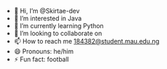 - 👋 Hi, I’m @Skirtae-dev
- 👀 I’m interested in Java
- 🌱 I’m currently learning Python
- 💞️ I’m looking to collaborate on 
- 📫 How to reach me 184382@student.mau.edu.ng
- 😄 Pronouns: he/him
- ⚡ Fun fact: football

<!---
Skirtae-dev/Skirtae-dev is a ✨ special ✨ repository because its `README.md` (this file) appears on your GitHub profile.
You can click the Preview link to take a look at your changes.
--->

